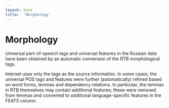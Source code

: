 ```yaml
---
layout: base
title:  'Morphology'
---
```


# Morphology

Universal part-of-speech tags and universal features in the Russian data have been obtained
by an automatic conversion of the RTB morphological tags.

Interset uses only the tags as the source information.
In some cases, the universal POS tags and features were further (automatically) refined
based on word forms, lemmas and dependency relations.
In particular, the lemmas in RTB themselves may contain additional features;
these were removed from lemmas and converted to additional language-specific features
in the FEATS column. 
